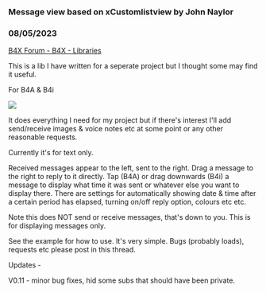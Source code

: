 ###  Message view based on xCustomlistview by John Naylor
### 08/05/2023
[B4X Forum - B4X - Libraries](https://www.b4x.com/android/forum/threads/149115/)

This is a lib I have written for a seperate project but I thought some may find it useful.  
  
For B4A & B4i  
  
![](https://www.b4x.com/android/forum/attachments/143877)  
  
It does everything I need for my project but if there's interest I'll add send/receive images & voice notes etc at some point or any other reasonable requests.  
  
Currently it's for text only.  
  
Received messages appear to the left, sent to the right. Drag a message to the right to reply to it directly. Tap (B4A) or drag downwards (B4i) a message to display what time it was sent or whatever else you want to display there. There are settings for automatically showing date & time after a certain period has elapsed, turning on/off reply option, colours etc etc.  
  
Note this does NOT send or receive messages, that's down to you. This is for displaying messages only.  
  
See the example for how to use. It's very simple. Bugs (probably loads), requests etc please post in this thread.  
  
Updates -  
  
V0.11 - minor bug fixes, hid some subs that should have been private.